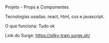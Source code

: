 Projeto - Props e Componentes

Tecnologias usadas: react, html, css e javascript.

O que funciona:
Tudo ok

Link do Surge: https://silky-train.surge.sh/